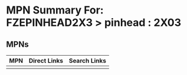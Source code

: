 



# MPN Summary For: FZEPINHEAD2X3 > pinhead : 2X03

## MPNs
  

|MPN|Direct Links|Search Links|
| :--- | :--- | :--- |
||||
